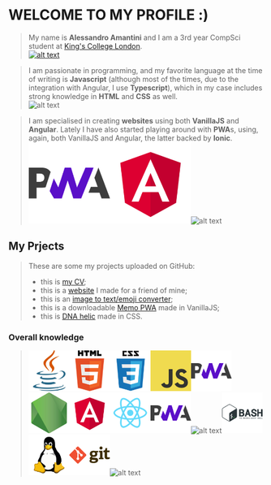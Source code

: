 # WELCOME TO MY PROFILE :)
>My name is **Alessandro Amantini** and I am a 3rd year CompSci student at [King's College London](https://www.kcl.ac.uk).<br>
>[<img src="https://www.kcl.ac.uk/SiteElements/2017/images/fallback-1600x900.jpg" alt="alt text" width="300">](https://www.kcl.ac.uk)

>I am passionate in programming, and my favorite language at the time of writing is **Javascript** (although most of the times, due to the integration with Angular, I use **Typescript**), which in my case includes strong knowledge in **HTML** and **CSS** as well.<br>
><img src="https://www.beantech.it/wp-content/uploads/2019/11/htmlcss.jpg" alt="alt text" width="350">

>I am specialised in creating **websites** using both **VanillaJS** and **Angular**. Lately I have also started playing around with **PWA**s, using, again, both VanillaJS and Angular, the latter backed by **Ionic**. <br>
><img src="https://raw.githubusercontent.com/github/explore/80688e429a7d4ef2fca1e82350fe8e3517d3494d/topics/pwa/pwa.png" alt="alt text" height="160"><img src="https://raw.githubusercontent.com/github/explore/80688e429a7d4ef2fca1e82350fe8e3517d3494d/topics/angular/angular.png" alt="alt text" height="160"><img src="https://secure.meetupstatic.com/photos/event/d/a/3/7/600_477715863.jpeg" alt="alt text" height="160">

## My Prjects
> These are some my projects uploaded on GitHub:
> - this is [my CV](https://amantini1997.github.io/CV-PDFLike/);
> - this is a [website](https://amantini1997.github.io/BassBuddy/) I made for a friend of mine;
> - this is an [image to text/emoji converter](https://amantini1997.github.io/Img2Text/);
> - this is a downloadable [Memo PWA](https://amantini1997.github.io/Memo/) made in VanillaJS;
> - this is [DNA helic](https://amantini1997.github.io/DNAwithCSS/) made in CSS.

### Overall knowledge
><img src="https://raw.githubusercontent.com/github/explore/80688e429a7d4ef2fca1e82350fe8e3517d3494d/topics/java/java.png" alt="alt text" height="80"><img src="https://raw.githubusercontent.com/github/explore/80688e429a7d4ef2fca1e82350fe8e3517d3494d/topics/html/html.png" alt="alt text" height="80"><img src="https://raw.githubusercontent.com/github/explore/80688e429a7d4ef2fca1e82350fe8e3517d3494d/topics/css/css.png" alt="alt text" height="80"><img src="https://raw.githubusercontent.com/github/explore/80688e429a7d4ef2fca1e82350fe8e3517d3494d/topics/javascript/javascript.png" alt="alt text" height="80"><img src="https://raw.githubusercontent.com/github/explore/80688e429a7d4ef2fca1e82350fe8e3517d3494d/topics/pwa/pwa.png" alt="alt text" height="80"><img src="https://raw.githubusercontent.com/github/explore/80688e429a7d4ef2fca1e82350fe8e3517d3494d/topics/nodejs/nodejs.png" alt="alt text" height="80"><img src="https://raw.githubusercontent.com/github/explore/80688e429a7d4ef2fca1e82350fe8e3517d3494d/topics/angular/angular.png" alt="alt text" height="80"><img src="https://raw.githubusercontent.com/github/explore/80688e429a7d4ef2fca1e82350fe8e3517d3494d/topics/react/react.png" alt="alt text" height="80"><img src="https://raw.githubusercontent.com/github/explore/80688e429a7d4ef2fca1e82350fe8e3517d3494d/topics/pwa/pwa.png" alt="alt text" height="80"><img src="https://secure.meetupstatic.com/photos/event/d/a/3/7/600_477715863.jpeg" alt="alt text" height="80"><img src="https://raw.githubusercontent.com/github/explore/80688e429a7d4ef2fca1e82350fe8e3517d3494d/topics/bash/bash.png" alt="alt text" height="80"><img src="https://raw.githubusercontent.com/github/explore/80688e429a7d4ef2fca1e82350fe8e3517d3494d/topics/linux/linux.png" alt="alt text" height="80"><img src="https://raw.githubusercontent.com/github/explore/80688e429a7d4ef2fca1e82350fe8e3517d3494d/topics/git/git.png" alt="alt text" height="80"><img src="https://upload.wikimedia.org/wikipedia/commons/thumb/a/af/Adobe_Photoshop_Mobile_icon.svg/1200px-Adobe_Photoshop_Mobile_icon.svg.png" alt="alt text" height="80">
